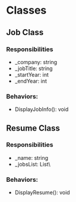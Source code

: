 # Classes

## Job Class

### Responsibilities
<ul>
    <li> _company: string </li>
    <li> _jobTitle: string </li>
    <li> _startYear: int</li>
    <li> _endYear: int</li>
</ul>

### Behaviors:
<ul>
    <li> DisplayJobInfo(): void </li>
</ul>

## Resume Class

### Responsibilities

<ul>
    <li> _name: string </li>
    <li> _jobsList: List\<Job\> </li>
</ul>

### Behaviors:
<ul>
    <li> DisplayResume(): void </li>
</ul>